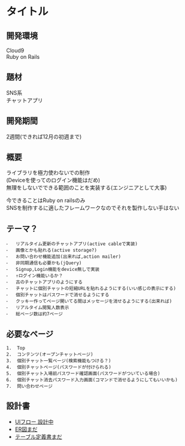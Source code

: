 # タイトル

## 開発環境
Cloud9<br>
Ruby on Rails<br>

## 題材
SNS系<br>
チャットアプリ<br>

## 開発期間
2週間(できれば12月の初週まで)

## 概要
ライブラリを極力使わないでの制作<br>
(Deviceを使ってのログイン機能はだめ)<br>
無理をしないでできる範囲のことを実装する(エンジニアとして大事)<br>

今できることはRuby on railsのみ<br>
SNSを制作するに適したフレームワークなのでそれを製作しない手はない<br>

## テーマ？
	⁃	リアルタイム更新のチャットアプリ(active cableで実装)
	⁃	画像とかも貼れる(active storage?)
	⁃	お問い合わせ機能追加(出来れば,action mailer)
	⁃	非同期通信も必要かも(jQuery)
	⁃	Signup,Login機能をdevice無しで実装
	⁃	↑ログイン機能いるか？
	⁃	古のチャットアプリのようにする
	⁃	チャットに個別チャットの短縮URLを貼れるようにする(いい感じの表示にする)
	⁃	個別チャットはパスワードで消せるようにする
	⁃	クッキー作ってページ開いてる間はメッセージを消せるようにする(出来れば)
	⁃	リアルタイム閲覧人数表示
	⁃	総ページ数は約7ページ

## 必要なページ
	1.	Top
	2.	コンテンツ(オープンチャットページ)
	3.	個別チャット一覧ページ(検索機能もつける？)
	4.	個別チャットページ(パスワードが付けられる)
	5.	個別チャット入場前パスワード確認画面(パスワードがついている場合)
	6.	個別チャット消去パスワード入力画面(コマンドで消せるようにしてもいいかも)
	7.	問い合わせページ

## 設計書
- [UIフロー 設計中](https://drive.google.com/file/d/1GRhumUz-r-MlgEBUxIpSpWn9SrSZuAxx/view?usp=sharing)
- [ER図まだ]()
- [テーブル定義書まだ]()